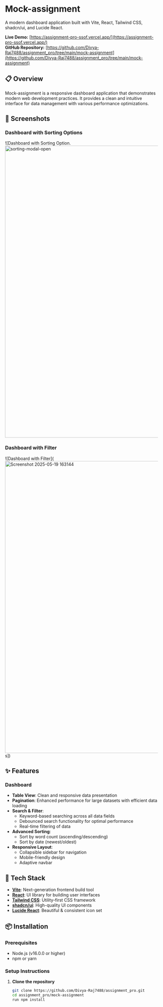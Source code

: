 # Mock-assignment

A modern dashboard application built with Vite, React, Tailwind CSS, shadcn/ui, and Lucide React.

**Live Demo:** [https://assignment-pro-ssof.vercel.app/](https://assignment-pro-ssof.vercel.app/)  
**GitHub Repository:** [https://github.com/Divya-Raj7488/assignment_pro/tree/main/mock-assignment](https://github.com/Divya-Raj7488/assignment_pro/tree/main/mock-assignment)

## 📋 Overview

Mock-assignment is a responsive dashboard application that demonstrates modern web development practices. It provides a clean and intuitive interface for data management with various performance optimizations.

## 📸 Screenshots

### Dashboard with Sorting Options
![Dashboard with Sorting Option. <img width="959" alt="sorting-modal-open" src="https://github.com/user-attachments/assets/4afc628d-e7a1-45d7-b18a-d64636adf28b" />


### Dashboard with Filter
![Dashboard with Filter](<img width="959" alt="Screenshot 2025-05-19 163144" src="https://github.com/user-attachments/assets/904893d1-4691-4e54-8dc4-2404b69fa276" />
s])

## ✨ Features

### Dashboard
- **Table View**: Clean and responsive data presentation
- **Pagination**: Enhanced performance for large datasets with efficient data loading
- **Search & Filter**:
  - Keyword-based searching across all data fields
  - Debounced search functionality for optimal performance
  - Real-time filtering of data
- **Advanced Sorting**:
  - Sort by word count (ascending/descending)
  - Sort by date (newest/oldest)
- **Responsive Layout**:
  - Collapsible sidebar for navigation
  - Mobile-friendly design
  - Adaptive navbar

## 🚀 Tech Stack

- **[Vite](https://vitejs.dev/)**: Next-generation frontend build tool
- **[React](https://reactjs.org/)**: UI library for building user interfaces
- **[Tailwind CSS](https://tailwindcss.com/)**: Utility-first CSS framework
- **[shadcn/ui](https://ui.shadcn.com/)**: High-quality UI components
- **[Lucide React](https://lucide.dev/)**: Beautiful & consistent icon set

## 📦 Installation

### Prerequisites
- Node.js (v16.0.0 or higher)
- npm or yarn

### Setup Instructions

1. **Clone the repository**
   ```bash
   git clone https://github.com/Divya-Raj7488/assignment_pro.git
   cd assignment_pro/mock-assignment
   run npm install
